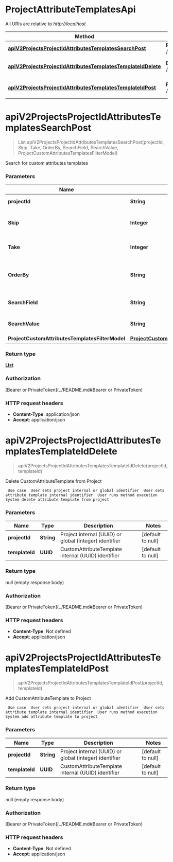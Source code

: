# ProjectAttributeTemplatesApi

All URIs are relative to *http://localhost*

| Method | HTTP request | Description |
|------------- | ------------- | -------------|
| [**apiV2ProjectsProjectIdAttributesTemplatesSearchPost**](ProjectAttributeTemplatesApi.md#apiV2ProjectsProjectIdAttributesTemplatesSearchPost) | **POST** /api/v2/projects/{projectId}/attributes/templates/search | Search for custom attributes templates |
| [**apiV2ProjectsProjectIdAttributesTemplatesTemplateIdDelete**](ProjectAttributeTemplatesApi.md#apiV2ProjectsProjectIdAttributesTemplatesTemplateIdDelete) | **DELETE** /api/v2/projects/{projectId}/attributes/templates/{templateId} | Delete CustomAttributeTemplate from Project |
| [**apiV2ProjectsProjectIdAttributesTemplatesTemplateIdPost**](ProjectAttributeTemplatesApi.md#apiV2ProjectsProjectIdAttributesTemplatesTemplateIdPost) | **POST** /api/v2/projects/{projectId}/attributes/templates/{templateId} | Add CustomAttributeTemplate to Project |


<a name="apiV2ProjectsProjectIdAttributesTemplatesSearchPost"></a>
# **apiV2ProjectsProjectIdAttributesTemplatesSearchPost**
> List apiV2ProjectsProjectIdAttributesTemplatesSearchPost(projectId, Skip, Take, OrderBy, SearchField, SearchValue, ProjectCustomAttributesTemplatesFilterModel)

Search for custom attributes templates

### Parameters

|Name | Type | Description  | Notes |
|------------- | ------------- | ------------- | -------------|
| **projectId** | **String**|  | [default to null] |
| **Skip** | **Integer**| Amount of items to be skipped (offset) | [optional] [default to null] |
| **Take** | **Integer**| Amount of items to be taken (limit) | [optional] [default to null] |
| **OrderBy** | **String**| SQL-like  ORDER BY statement (column1 ASC|DESC , column2 ASC|DESC) | [optional] [default to null] |
| **SearchField** | **String**| Property name for searching | [optional] [default to null] |
| **SearchValue** | **String**| Value for searching | [optional] [default to null] |
| **ProjectCustomAttributesTemplatesFilterModel** | [**ProjectCustomAttributesTemplatesFilterModel**](../Models/ProjectCustomAttributesTemplatesFilterModel.md)|  | [optional] |

### Return type

[**List**](../Models/ProjectCustomAttributeTemplateGetModel.md)

### Authorization

[Bearer or PrivateToken](../README.md#Bearer or PrivateToken)

### HTTP request headers

- **Content-Type**: application/json
- **Accept**: application/json

<a name="apiV2ProjectsProjectIdAttributesTemplatesTemplateIdDelete"></a>
# **apiV2ProjectsProjectIdAttributesTemplatesTemplateIdDelete**
> apiV2ProjectsProjectIdAttributesTemplatesTemplateIdDelete(projectId, templateId)

Delete CustomAttributeTemplate from Project

     Use case  User sets project internal or global identifier  User sets attribute template internal identifier  User runs method execution  System delete attribute template from project

### Parameters

|Name | Type | Description  | Notes |
|------------- | ------------- | ------------- | -------------|
| **projectId** | **String**| Project internal (UUID) or global (integer) identifier | [default to null] |
| **templateId** | **UUID**| CustomAttributeTemplate internal (UUID) identifier | [default to null] |

### Return type

null (empty response body)

### Authorization

[Bearer or PrivateToken](../README.md#Bearer or PrivateToken)

### HTTP request headers

- **Content-Type**: Not defined
- **Accept**: application/json

<a name="apiV2ProjectsProjectIdAttributesTemplatesTemplateIdPost"></a>
# **apiV2ProjectsProjectIdAttributesTemplatesTemplateIdPost**
> apiV2ProjectsProjectIdAttributesTemplatesTemplateIdPost(projectId, templateId)

Add CustomAttributeTemplate to Project

     Use case  User sets project internal or global identifier  User sets attribute template internal identifier  User runs method execution  System add attribute template to project

### Parameters

|Name | Type | Description  | Notes |
|------------- | ------------- | ------------- | -------------|
| **projectId** | **String**| Project internal (UUID) or global (integer) identifier | [default to null] |
| **templateId** | **UUID**| CustomAttributeTemplate internal (UUID) identifier | [default to null] |

### Return type

null (empty response body)

### Authorization

[Bearer or PrivateToken](../README.md#Bearer or PrivateToken)

### HTTP request headers

- **Content-Type**: Not defined
- **Accept**: application/json

